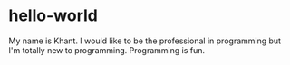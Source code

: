 # hello-world
My name is Khant. I would like to be the professional in programming but I'm totally new to programming. Programming is fun.
